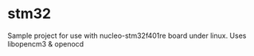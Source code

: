 # stm32

Sample project for use with nucleo-stm32f401re board under linux.
Uses libopencm3 & openocd


